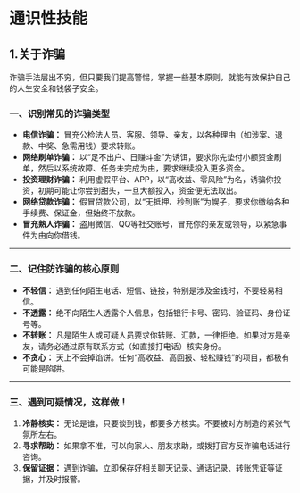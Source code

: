 # 通识性技能
## 1.关于诈骗
诈骗手法层出不穷，但只要我们提高警惕，掌握一些基本原则，就能有效保护自己的人生安全和钱袋子安全。

### **一、识别常见的诈骗类型**

* **电信诈骗：** 冒充公检法人员、客服、领导、亲友，以各种理由（如涉案、退款、中奖、急需用钱）要求转账。
* **网络刷单诈骗：** 以“足不出户、日赚斗金”为诱饵，要求你先垫付小额资金刷单，然后以系统故障、任务未完成为由，要求继续投入更多资金。
* **投资理财诈骗：** 利用虚假平台、APP，以“高收益、零风险”为名，诱骗你投资，初期可能让你尝到甜头，一旦大额投入，资金便无法取出。
* **网络贷款诈骗：** 假冒贷款公司，以“无抵押、秒到账”为幌子，要求你缴纳各种手续费、保证金，但始终不放款。
* **冒充熟人诈骗：** 盗用微信、QQ等社交账号，冒充你的亲友或领导，以紧急事件为由向你借钱。

---
### **二、记住防诈骗的核心原则**

* **不轻信：** 遇到任何陌生电话、短信、链接，特别是涉及金钱时，不要轻易相信。
* **不透露：** 绝不向陌生人透露个人信息，包括银行卡号、密码、验证码、身份证号等。
* **不转账：** 凡是陌生人或可疑人员要求你转账、汇款，一律拒绝。如果对方是亲友，请务必通过原有联系方式（如直接打电话）核实身份。
* **不贪心：** 天上不会掉馅饼。任何“高收益、高回报、轻松赚钱”的项目，都极有可能是陷阱。

---
### **三、遇到可疑情况，这样做！**

1.  **冷静核实：** 无论是谁，只要谈到钱，都要多方核实。不要被对方制造的紧张气氛所左右。
2.  **寻求帮助：** 如果拿不准，可以向家人、朋友求助，或拨打官方反诈骗电话进行咨询。
3.  **保留证据：** 遇到诈骗，立即保存好相关聊天记录、通话记录、转账凭证等证据，并及时报警。
